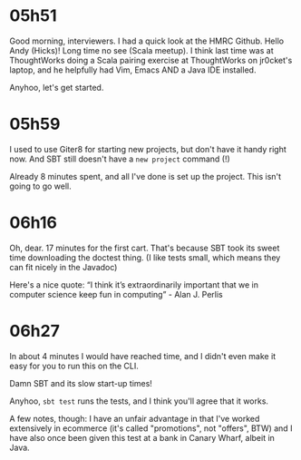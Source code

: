 # 05h51

Good morning, interviewers. I had a quick look at the HMRC Github. Hello Andy (Hicks)! Long time no see (Scala meetup). I think last time was at ThoughtWorks doing a Scala pairing exercise at ThoughtWorks on jr0cket's laptop, and he helpfully had Vim, Emacs AND a Java IDE installed.

Anyhoo, let's get started.

# 05h59

I used to use Giter8 for starting new projects, but don't have it handy right now. And SBT still doesn't have a `new project` command (!)

Already 8 minutes spent, and all I've done is set up the project. This isn't going to go well.

# 06h16

Oh, dear. 17 minutes for the first cart. That's because SBT took its sweet time downloading the doctest thing. (I like tests small, which means they can fit nicely in the Javadoc)

Here's a nice quote: “I think it’s extraordinarily important that we in computer science keep fun in computing” - Alan J. Perlis

# 06h27

In about 4 minutes I would have reached time, and I didn't even make it easy for you to run this on the CLI.

Damn SBT and its slow start-up times!

Anyhoo, `sbt test` runs the tests, and I think you'll agree that it works.

A few notes, though: I have an unfair advantage in that I've worked extensively in ecommerce (it's called "promotions", not "offers", BTW) and I have also once been given this test at a bank in Canary Wharf, albeit in Java.
